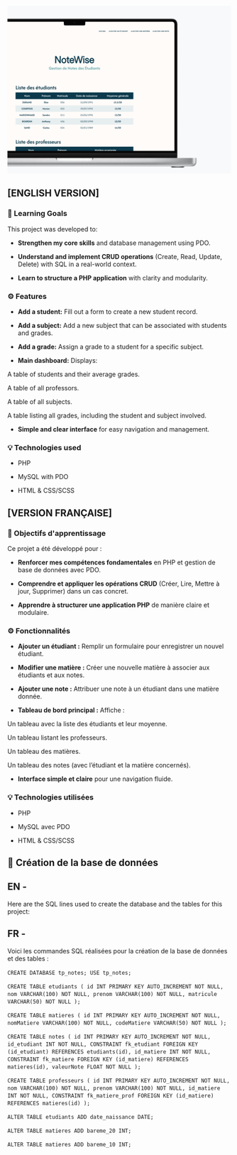 ![](./screenshot.png)


## [ENGLISH VERSION]

### 🎯 Learning Goals

This project was developed to:

- **Strengthen my core skills** and database management using PDO.

- **Understand and implement CRUD operations** (Create, Read, Update, Delete) with SQL in a real-world context.

- **Learn to structure a PHP application** with clarity and modularity.



### ⚙️ Features

- **Add a student:** Fill out a form to create a new student record.

- **Add a subject:** Add a new subject that can be associated with students and grades.

- **Add a grade:** Assign a grade to a student for a specific subject.

- **Main dashboard:** Displays:

A table of students and their average grades.

A table of all professors.

A table of all subjects.

A table listing all grades, including the student and subject involved.

- **Simple and clear interface** for easy navigation and management.

### 💡 Technologies used

- PHP

- MySQL with PDO

- HTML & CSS/SCSS



## [VERSION FRANÇAISE]

### 🎯 Objectifs d'apprentissage

Ce projet a été développé pour :

- **Renforcer mes compétences fondamentales** en PHP et gestion de base de données avec PDO.

- **Comprendre et appliquer les opérations CRUD** (Créer, Lire, Mettre à jour, Supprimer) dans un cas concret.

- **Apprendre à structurer une application PHP** de manière claire et modulaire.



### ⚙️ Fonctionnalités

- **Ajouter un étudiant :** Remplir un formulaire pour enregistrer un nouvel étudiant.

- **Modifier une matière :** Créer une nouvelle matière à associer aux étudiants et aux notes.

- **Ajouter une note :** Attribuer une note à un étudiant dans une matière donnée.

- **Tableau de bord principal :** Affiche :

Un tableau avec la liste des étudiants et leur moyenne.

Un tableau listant les professeurs.

Un tableau des matières.

Un tableau des notes (avec l’étudiant et la matière concernés).

- **Interface simple et claire** pour une navigation fluide.


### 💡 Technologies utilisées

- PHP

- MySQL avec PDO

- HTML & CSS/SCSS


## 📄 Création de la base de données

## EN - 
Here are the SQL lines used to create the database and the tables for this project:

## FR - 
Voici les commandes SQL réalisées pour la création de la base de données et des tables :


`CREATE DATABASE tp_notes;
USE tp_notes;`

`CREATE TABLE etudiants (
	id INT PRIMARY KEY AUTO_INCREMENT NOT NULL,
   	nom VARCHAR(100) NOT NULL,
   	prenom VARCHAR(100) NOT NULL,
	matricule VARCHAR(50) NOT NULL
);`

`CREATE TABLE matieres (
	id INT PRIMARY KEY AUTO_INCREMENT NOT NULL,
   	nomMatiere VARCHAR(100) NOT NULL,
   	codeMatiere VARCHAR(50) NOT NULL
);`

`CREATE TABLE notes (
	id INT PRIMARY KEY AUTO_INCREMENT NOT NULL,
	id_etudiant INT NOT NULL,
	CONSTRAINT fk_etudiant FOREIGN KEY (id_etudiant) REFERENCES etudiants(id),
	id_matiere INT NOT NULL,
	CONSTRAINT fk_matiere FOREIGN KEY (id_matiere) REFERENCES matieres(id),
	valeurNote FLOAT NOT NULL
);`

`CREATE TABLE professeurs (
	id INT PRIMARY KEY AUTO_INCREMENT NOT NULL,
   	nom VARCHAR(100) NOT NULL,
   	prenom VARCHAR(100) NOT NULL,
	id_matiere INT NOT NULL,
	CONSTRAINT fk_matiere_prof FOREIGN KEY (id_matiere) REFERENCES matieres(id)
);`

`ALTER TABLE etudiants
ADD date_naissance DATE;`

`ALTER TABLE matieres
ADD bareme_20 INT;`

`ALTER TABLE matieres
ADD bareme_10 INT;`
